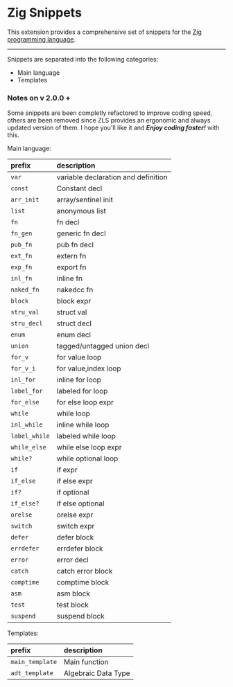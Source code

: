 # Zig Snippets

This extension provides a comprehensive set of snippets for the [Zig programming language](https://ziglang.org).

-----------------------------------------------------------------------------------------------------------
Snippets are separated into the following categories:

* Main language
* Templates

### Notes on v 2.0.0 +

Some snippets are been completly refactored to improve coding speed, others are been removed since ZLS provides an ergonomic and always updated version of them.
I hope you'll like it and ***Enjoy coding faster!*** with this.

Main language:

| prefix            | description                         |
|:------------------|:------------------------------------|
| ```var```         | variable declaration and definition |
| ```const```       | Constant decl                       |
| ```arr_init```    | array/sentinel init                 |
| ```list```        | anonymous list                      |
| ```fn```          | fn decl                             |
| ```fn_gen```      | generic fn decl                     |
| ```pub_fn```      | pub fn decl                         |
| ```ext_fn```      | extern fn                           |
| ```exp_fn```      | export fn                           |
| ```inl_fn```      | inline fn                           |
| ```naked_fn```    | nakedcc fn                          |
| ```block```       | block expr                          |
| ```stru_val```    | struct val                          |
| ```stru_decl```   | struct decl                         |
| ```enum```        | enum decl                           |
| ```union```       | tagged/untagged union decl          |
| ```for_v```       | for value loop                      |
| ```for_v_i```     | for value,index loop                |
| ```inl_for```     | inline for loop                     |
| ```label_for```   | labeled for loop                    |
| ```for_else```    | for else loop expr                  |
| ```while```       | while loop                          |
| ```inl_while```   | inline while loop                   |
| ```label_while``` | labeled while loop                  |
| ```while_else```  | while else loop expr                |
| ```while?```      | while optional loop                 |
| ```if```          | if expr                             |
| ```if_else```     | if else expr                        |
| ```if?```         | if optional                         |
| ```if_else?```    | if else optional                    |
| ```orelse```      | orelse expr                         |
| ```switch```      | switch expr                         |
| ```defer```       | defer block                         |
| ```errdefer```    | errdefer block                      |
| ```error```       | error decl                          |
| ```catch```       | catch error block                   |
| ```comptime```    | comptime block                      |
| ```asm```         | asm block                           |
| ```test```        | test block                          |
| ```suspend```     | suspend block                       |

Templates:

| prefix                 | description               |
|:-----------------------|:--------------------------|
| ```main_template```    | Main function             |
| ```adt_template```     | Algebraic Data Type       |
